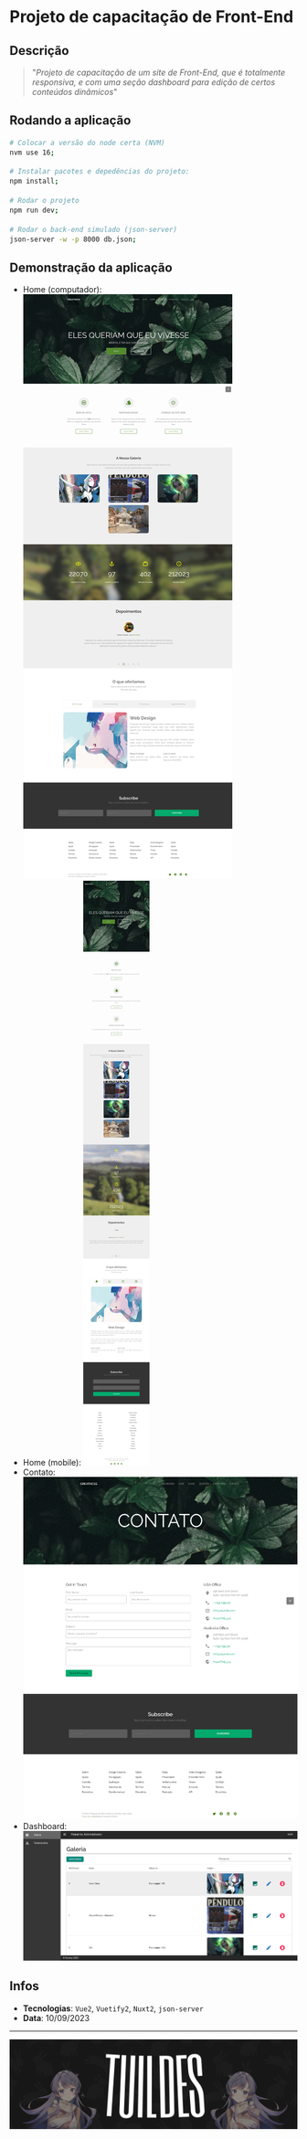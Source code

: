 # Projeto de capacitação de Front-End

## Descrição

> "_Projeto de capacitação de um site de Front-End, que é totalmente responsiva, e com uma seção dashboard para edição de certos conteúdos dinâmicos_"

## Rodando a aplicação

```bash
# Colocar a versão do node certa (NVM)
nvm use 16;

# Instalar pacotes e depedências do projeto:
npm install;

# Rodar o projeto
npm run dev;

# Rodar o back-end simulado (json-server)
json-server -w -p 8000 db.json;
```

## Demonstração da aplicação

- Home (computador):
  ![Página inicial do Projeto PC](github-assets/home-pc.png)
- Home (mobile):
  ![Página inicial do Projeto MOBILE](github-assets/home-mobile.png)
- Contato:
  ![Página de contato do Projeto](github-assets/contato.png)
- Dashboard:
  ![Dashboard do Projeto](github-assets/dashboard.png)

## Infos

- **Tecnologias**: `Vue2`, `Vuetify2`, `Nuxt2`, `json-server`
- **Data**: 10/09/2023

---

![Banner escrito TUILDES com a Mai Sakurajima em cada lado](github-assets/banner.png)
